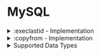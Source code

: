 # MySQL
<details>
<summary>:execlastid - Implementation</summary>

The implementation differs if we're using `Dapper` or not.

### Driver - MySqlConnector
The driver provides a `LastInsertedId` property to get the latest inserted id in the DB. 
When accessing the property, it automatically performs the below query: 

```sql
SELECT LAST_INSERT_ID();
```

That will work only when the id column is defined as `serial` or `bigserial`, and the generated method will always return
a `long` value.

### Dapper
Since the `LastInsertedId` is DB specific and hence not available in Dapper, the `LAST_INSERT_ID` query is simply 
appended to the original query like this:

```sql
INSERT INTO tab1 (field1, field2) VALUES ('a', 1); 
SELECT LAST_INSERT_ID();
```
The generated method will return `int` & `long` for `serial` & `bigserial` respectively.

</details>

<details>
<summary>:copyfrom - Implementation</summary>
Implemented via the `LOAD DATA` command which can load data from a `CSV` file to a table.
Requires us to first save the input batch as a CSV, and then load it via the driver.

</details>

<details>
<summary>Supported Data Types</summary>

Since in batch insert the data is not validated by the SQL itself but written and read from a CSV,
we consider support for the different data types separately for batch inserts and everything else.

| DB Type                   | Supported? | Supported in Batch? |
|---------------------------|------------|---------------------|
| bool, boolean, tinyint(1) | ✅         | ✅                  |
| bit                       | ✅         | ✅                  |
| tinyint                   | ✅         | ✅                  |
| smallint                  | ✅         | ✅                  |
| mediumint                 | ✅         | ✅                  |
| integer, int              | ✅         | ✅                  |
| bigint                    | ✅         | ✅                  |
| real                      | ✅         | ✅                  |
| numeric                   | ✅         | ✅                  |
| decimal                   | ✅         | ✅                  |
| double precision          | ✅         | ✅                  |
| year                      | ✅         | ✅                  |
| date                      | ✅         | ✅                  |
| timestamp                 | ✅         | ✅                  |
| char                      | ✅         | ✅                  |
| nchar, national char      | ✅         | ✅                  |
| varchar                   | ✅         | ✅                  |
| tinytext                  | ✅         | ✅                  |
| mediumtext                | ✅         | ✅                  |
| text                      | ✅         | ✅                  |
| longtext                  | ✅         | ✅                  |
| binary                    | ✅         | ✅                  |
| varbinary                 | ✅         | ✅                  |
| tinyblob                  | ✅         | ✅                  |
| blob                      | ✅         | ✅                  |
| mediumblob                | ✅         | ✅                  |
| longblob                  | ✅         | ✅                  |
| enum                      | ❌         | ❌                  |
| set                       | ❌         | ❌                  |
| json                      | ❌         | ❌                  |
| geometry                  | ❌         | ❌                  |
| point                     | ❌         | ❌                  |
| linestring                | ❌         | ❌                  |
| polygon                   | ❌         | ❌                  |
| multipoint                | ❌         | ❌                  |
| multilinestring           | ❌         | ❌                  |
| multipolygon              | ❌         | ❌                  |
| geometrycollection        | ❌         | ❌                  |

</details>


